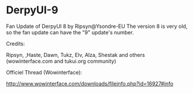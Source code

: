 DerpyUI-9
=========

Fan Update of DerpyUI 8 by Ripsyn@Ysondre-EU
The version 8 is very old, so the fan update can have the "9" update's number.


Credits:

Ripsyn, ,Haste, Dawn, Tukz, Elv, Alza, Shestak and others (wowinterface.com and tukui.org community)

Officiel Thread (Wowinterface):

http://www.wowinterface.com/downloads/fileinfo.php?id=16927#info
